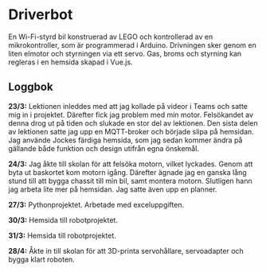 # Driverbot

En Wi-Fi-styrd bil konstruerad av LEGO och kontrollerad av en mikrokontroller, som är programmerad i Arduino. Drivningen sker genom en liten elmotor och styrningen via ett servo. Gas, broms och styrning kan regleras i en hemsida skapad i Vue.js. 

## Loggbok

**23/3:** Lektionen inleddes med att jag kollade på videor i Teams och satte mig in i projektet. Därefter fick jag problem med min motor. Felsökandet av denna drog ut på tiden och slukade en stor del av lektionen. Den sista delen av lektionen satte jag upp en MQTT-broker och började slipa på hemsidan. Jag använde Jockes färdiga hemsida, som jag sedan kommer ändra på gällande både funktion och design utifrån egna önskemål.

**24/3:** Jag åkte till skolan för att felsöka motorn, vilket lyckades. Genom att byta ut baskortet kom motorn igång. Därefter ägnade jag en ganska lång stund till att bygga chassit till min bil, samt montera motorn. Slutligen hann jag arbeta lite mer på hemsidan. Jag satte även upp en planner.

**27/3:** Pythonprojektet. Arbetade med exceluppgiften. 

**30/3:** Hemsida till robotprojektet.

**31/3:** Hemsida till robotprojektet.

**28/4:** Åkte in till skolan för att 3D-printa servohållare, servoadapter och bygga klart roboten.
 
